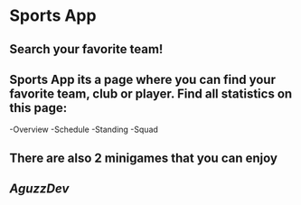# **Sports App**

## Search your favorite team!

## Sports App its a page where you can find your favorite team, club or player. Find all statistics on this page:
-Overview
-Schedule
-Standing
-Squad

## There are also 2 minigames that you can enjoy

## *AguzzDev*